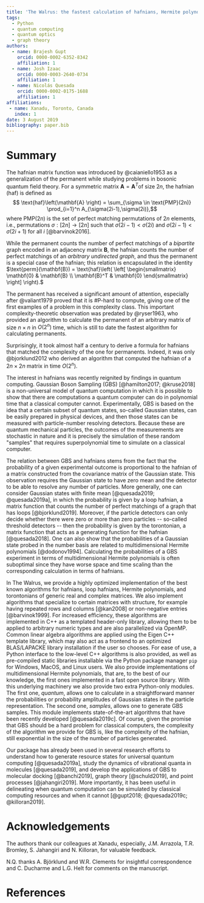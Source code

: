 ```yaml
---
title: 'The Walrus: the fastest calculation of hafnians, Hermite polynomials and Gaussian boson sampling'
tags:
  - Python
  - quantum computing
  - quantum optics
  - graph theory
authors:
  - name: Brajesh Gupt
    orcid: 0000-0002-6352-8342
    affiliation: 1
  - name: Josh Izaac
    orcid: 0000-0003-2640-0734
    affiliation: 1
  - name: Nicolás Quesada
    orcid: 0000-0002-0175-1688
    affiliation: 1
affiliations:
 - name: Xanadu, Toronto, Canada
   index: 1
date: 3 August 2019
bibliography: paper.bib
---
```


# Summary

The hafnian matrix function was introduced by @caianiello1953 as a generalization of
the permanent while studying problems in bosonic quantum field theory.
For a symmetric matrix $\mathbf{A} = \mathbf{A}^T$of size $2n$, the hafnian (haf) is defined as
$$ \text{haf}\left(\mathbf{A} \right) = \sum_{\sigma \in \text{PMP}(2n)}
\prod_{i=1}^n A_{\sigma(2i-1),\sigma(2i)},$$
where $\text{PMP}(2n)$ is the set of perfect matching permutations of $2n$ elements, i.e.,
permutations  $\sigma: [2n] \to [2n]$ such that $\sigma(2i-1) < \sigma(2i)$ and $\sigma(2i-1) < \sigma(2i+1)$ for all $i$ [@barvinok2016].


While the permanent counts the number of perfect matchings of a *bipartite* graph encoded in an adjacency matrix
$\mathbf{B}$, the hafnian counts the number of perfect matchings of an *arbitrary undirected graph*, and thus the permanent is a special case of the hafnian; this relation is encapsulated in the
identity $\text{perm}(\mathbf{B}) = \text{haf}\left( \left[ \begin{smallmatrix} \mathbf{0} &
\mathbf{B}   \\   \mathbf{B}^T & \mathbf{0} \end{smallmatrix} \right] \right).$


The permanent has received a significant amount of attention, especially after @valiant1979 proved
that it is #P-hard to compute, giving one
of the first examples of a problem in this complexity class. This important complexity-theoretic
observation was predated by @ryser1963, who provided an algorithm to calculate
the permanent of an arbitrary matrix of size $n \times n$ in $O(2^n)$ time, which is still
to date the fastest algorithm for calculating permanents.

Surprisingly, it took almost half a century to derive a formula for hafnians that matched the
complexity of the one for permanents. Indeed, it was only
@bjorklund2012 who derived an algorithm that computed the hafnian of a
$2n \times 2n$ matrix in time $O(2^n)$.

The interest in hafnians was recently reignited by findings in quantum computing.
Gaussian Boson Sampling (GBS) [@hamilton2017; @kruse2018] is a non-universal model of quantum computation in which it is possible to show that there are computations a quantum computer can do in polynomial time that a classical computer cannot.
Experimentally, GBS is based on the idea that a certain subset of quantum
states, so-called Gaussian states, can be easily prepared in physical devices, and then those
states can be measured with particle-number resolving detectors. Because these are quantum
mechanical particles, the outcomes of the measurements are stochastic in nature and it is precisely
the simulation of these random "samples" that requires superpolynomial time to
simulate on a classical computer.

The relation between GBS and hafnians stems from the fact that the probability of a given experimental outcome
is proportional to the hafnian of a matrix constructed from the covariance matrix of the Gaussian
state. This observation requires the Gaussian state to have zero mean and the detector to be able to
resolve any number of particles. More generally, one can consider Gaussian states with
finite mean [@quesada2019; @quesada2019a], in which the probability is given by a loop hafnian,
a matrix function that counts the number of perfect matchings of a graph that has loops
[@bjorklund2019]. Moreover, if the particle detectors can only decide whether there were zero or
more than zero particles -- so-called threshold detectors -- then the probability is given by the torontonian,
a matrix function that acts as a generating function for the hafnian [@quesada2018]. One can also show that the probabilities
of a Gaussian state probed in the number basis are related to multidimensional Hermite
polynomials [@dodonov1994]. Calculating the probabilities
of a GBS experiment in terms of multidimensional Hermite polynomials is often suboptimal since they have worse space and time scaling than the corresponding calculation in terms of hafnians.


In The Walrus, we provide a highly optimized implementation of the best known algorithms for hafnians,
loop hafnians, Hermite polynomials, and torontonians of generic real and complex matrices. We also implement
algorithms that specialize to certain matrices with structure, for example having repeated rows and
columns [@kan2008] or non-negative entries [@barvinok1999]. For increased efficiency, these
algorithms are implemented in C++ as a templated header-only library, allowing them to
be applied to arbitrary numeric types and are also parallelized via OpenMP. Common linear algebra algorithms are
applied using the Eigen C++ template library, which may also act as a frontend to an optimized
BLAS/LAPACKE library installation if the user so chooses. For ease of use, a Python interface to the
low-level C++ algorithms is also provided, as well as pre-compiled static libraries installable via the
Python package manager `pip` for Windows, MacOS, and Linux users.
We also provide implementations of multidimensional Hermite polynomials, that are, to the best of our
knowledge, the first ones implemented in a fast open source library.
With this underlying machinery we also
provide two extra Python-only modules. The first one, *quantum*, allows one to calculate in a straightforward manner the
probabilities or probability amplitudes of Gaussian states in the particle representation. The second
one, *samples*, allows one to generate GBS samples. This module implements state-of-the-art algorithms that
have been recently developed [@quesada2019c]. Of course, given the promise that GBS should be a hard
problem for classical computers, the complexity of the algorithm we provide for GBS is, like the
complexity of the hafnian, still exponential in the size of the number of particles generated.

Our package has already been used in several research efforts to understand how to generate resource
states for universal quantum computing [@quesada2019a], study the dynamics of vibrational quanta in
molecules [@quesada2019], and develop the applications of GBS to molecular docking [@banchi2019],
graph theory [@schuld2019], and point processes [@jahangiri2019]. More importantly, it has been
useful in delineating when quantum computation can be simulated by classical computing resources and
when it cannot [@gupt2018; @quesada2019c; @killoran2019].

# Acknowledgements

The authors thank our colleagues at Xanadu, especially, J.M. Arrazola, T.R. Bromley, S. Jahangiri and
N. Killoran, for valuable feedback.

N.Q. thanks A. Björklund and W.R. Clements for insightful correspondence and C. Ducharme and L.G. Helt for comments
on the manuscript.

# References
